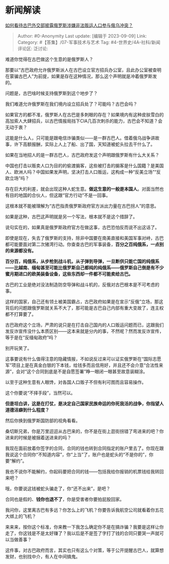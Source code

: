 # 新闻解读
[如何看待古巴外交部披露俄罗斯涉嫌非法贩运人口参与俄乌冲突？](https://www.zhihu.com/question/620875247/answer/3202806991)

> Author: #0-Anonymity
> Last update: [编辑于 2023-09-09]
> Link:
> Category: #【答集】/07-军事技术与艺术
> Tag: #4-世界史/4A-社科/新闻
> 评论区:
> 泛讨论:

难道你觉得在古巴做这个生意的是俄罗斯人？

那要以“古巴政府允许俄罗斯派人在古巴设立官方招兵办公室，且此办公室被查明在蒙骗古巴人”为前提，如果是存在这种情况，那么这个声明就是冲着俄罗斯发的。

问题是，古巴啥时候支持俄罗斯到这个地步了？

我们难道允许俄罗斯在我们境内设立招兵处了？可能吗？古巴会吗？

如果官方的都不准，俄罗斯人在古巴是多刺眼的存在？如果境内有这种皮肤雪白的高加索人大肆招兵，以古巴情报局挡下CIA几百次刺杀的能力，古巴会不知道？会无动于衷？

这能是什么人，只可能是跟电信诈骗类似——是一群古巴人。借着俄乌战争讲故事，许下高额报酬，实际上人上了船、出了国，天知道被蛇头拉去干什么了。

如果在当地招人的是一群古巴人，古巴政府发这个声明跟俄罗斯有什么大关系？

中国也打击以贩卖人口为目的的偷渡掮客，这些被打击的掮客是什么国籍？是美国人、欧洲人吗？中国如果发声明，坚决打击人口贩运，这构成一种“反美立场”“反欧立场”吗？

存在巨大的利差，就会出现这种人蛇生意。**做这生意的一般是本国人**。对面当然也有目的地国的合伙人，但这跟“官方行动”不是一回事。

这根本就不能被理解为“古巴指责俄罗斯政府官方派出力量在古巴拐人”的意思。

如果是这种，古巴这声明就是另一个写法，根本就不是这个措辞了。

说句实在的，如果真是俄罗斯政府官方在做这事，古巴恐怕反而说不出这话了。

即使是现在，失去了俄罗斯的支持，除非中国要在南美直接和美国军事对峙，古巴都可能要面对第二次猪湾行动。你查查古巴的军事装备，**百分之百纯俄系，一点别的来源都没有。**

**百分百，纯俄系，从步枪到战斗机，从子弹到导弹，一旦断供只能亡国的纯俄系——比越南、缅甸甚至可能比俄罗斯自己都纯的纯俄系——俄罗斯自己倒是有不少蜜月期进口的欧美装备设备，这些东西却一件都不可能卖给古巴。**

古巴的工业是绝对没法制造防空导弹和战斗机的，反俄对古巴根本是不可考虑的事。

这样的国家，自己还有领土被美国霸占，古巴政府如果是在宣示“反俄”立场，那这背后的问题跟俄罗斯就关系不大了，那可能是古巴自己内部有重大变故了，连主权都不打算要了。

古巴政府这个立场，严肃的说只是在打击自己国内的人口贩运问题而已，这跟我们发反诈宣传没什么本质区别——这本来就是分内的事，不然呢？然而发反诈宣传，等于是在“反缅甸政府”吗？

别开玩笑了。

这事要说有什么值得注意的隐藏情报，不如说反过来可以证实俄罗斯在“国际志愿军”项目上是在真金白银的下本钱，给钱多而且信用好，并且还不会介意“合法性来源”，会对“这个合同到底是不是自愿签署”睁一眼闭一眼甚至故意装糊涂。

以至于这种生意有人眼馋，对各国人口贩子不但有利可图而且容易操作。

这个你要说“不择手段”，当然可以。

**但是坦白讲，这是在打仗，是决定自己国家民族命运的你死我活的战争，你指望人道德洁癖到什么程度？**

然后你换到俄罗斯国防部的视角看看。

桑切斯兄弟，你是万里迢迢从古巴来的，你不是在街上逛街拐错了弯进来的吧？你进来的时候是被捆着送进来的吗？

我现在面前放着你签字的合同，合同的钱也转到合同指定的账户里去了。你现在跟我说这个合同你“不知道内容”，你“上当”了，账户也是蛇头的“不是你的”，你要“解约”。

我也不说你不能解约，你起码要把合同的钱——包括我给你报销的机票钱给我转回来吧？

哦，你要说这钱被蛇头骗走了，你“还不出来”，是吧？

合同也是假的、**钱你也退不了**，你是受害者你要拍屁股回家。

我问你，这里离古巴有多远？你怎么上的飞机？你要告诉我航空公司就看着你五花大绑上的飞机？

来来来，按你这个标准，你来教一下我怎么确定你不是在搞诈骗？我要是这样让你走了，你这钱是不是太好赚了？我以后是不是签了字打了钱的合同只要哭一声就可以当做善事？

这件事，对古巴政府而言，其实也只有这么个对策，等于公开提醒古巴人，就算想发财，也别找中介，有人在中间搞鬼。
